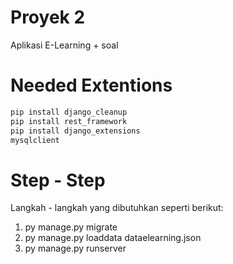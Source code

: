 # Proyek 2

Aplikasi E-Learning + soal

# Needed Extentions
```bash
pip install django_cleanup
pip install rest_framework
pip install django_extensions
mysqlclient
```

# Step - Step
Langkah - langkah yang dibutuhkan seperti berikut:
1. py manage.py migrate
2. py manage.py loaddata dataelearning.json
3. py manage.py runserver